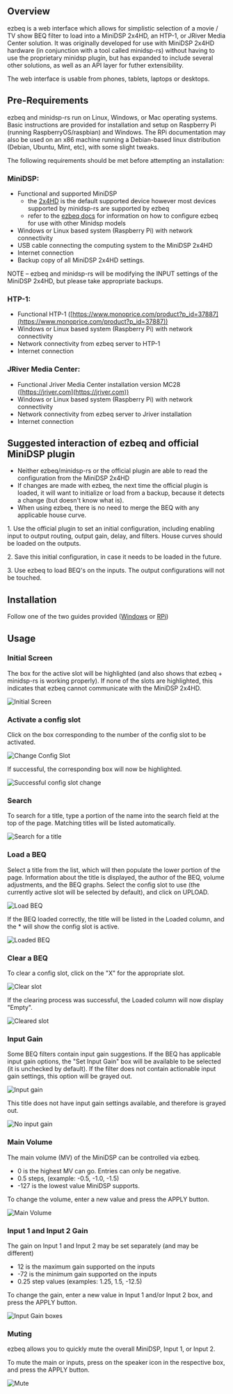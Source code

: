 ## Overview

ezbeq is a web interface which allows for simplistic selection of a movie / TV show BEQ filter to load into a MiniDSP 2x4HD, an HTP-1, or JRiver Media Center solution. It was originally developed for use with MiniDSP 2x4HD hardware (in conjunction with a tool called minidsp-rs) without having to use the proprietary minidsp plugin, but has expanded to include several other solutions, as well as an API layer for futher extensibility.

The web interface is usable from phones, tablets, laptops or desktops.

## Pre-Requirements

ezbeq and minidsp-rs run on Linux, Windows, or Mac operating systems. Basic instructions are provided for installation and setup on Raspberry Pi (running RaspberryOS/raspbian) and Windows. The RPi documentation may also be used on an x86 machine running a Debian-based linux distribution (Debian, Ubuntu, Mint, etc), with some slight tweaks.

The following requirements should be met before attempting an installation:

### MiniDSP:
- Functional and supported MiniDSP 
  - the [2x4HD](https://www.minidsp.com/products/minidsp-in-a-box/minidsp-2x4-hd) is the default supported device however most devices supported by minidsp-rs are supported by ezbeq
  - refer to the [ezbeq docs](https://github.com/3ll3d00d/ezbeq/#minidsp-variants) for information on how to configure ezbeq for use with other Minidsp models
- Windows or Linux based system (Raspberry Pi) with network connectivity
- USB cable connecting the computing system to the MiniDSP 2x4HD
- Internet connection
- Backup copy of all MiniDSP 2x4HD settings.

NOTE – ezbeq and minidsp-rs will be modifying the INPUT settings of the MiniDSP 2x4HD, but please take appropriate backups.

### HTP-1:
- Functional HTP-1 ([https://www.monoprice.com/product?p_id=37887](https://www.monoprice.com/product?p_id=37887))
- Windows or Linux based system (Raspberry Pi) with network connectivity
- Network connectivity from ezbeq server to HTP-1
- Internet connection

### JRiver Media Center:
- Functional Jriver Media Center installation version MC28 ([https://jriver.com](https://jriver.com))
- Windows or Linux based system (Raspberry Pi) with network connectivity
- Network connectivity from ezbeq server to Jriver installation
- Internet connection

## Suggested interaction of ezbeq and official MiniDSP plugin

- Neither ezbeq/minidsp-rs or the official plugin are able to read the configuration from the MiniDSP 2x4HD
- If changes are made with ezbeq, the next time the official plugin is loaded, it will want to initialize or load from a backup, because it detects a change (but doesn't know what is).
- When using ezbeq, there is no need to merge the BEQ with any applicable house curve.

1\. Use the official plugin to set an initial configuration, including enabling input to output routing, output gain, delay, and filters. House curves should be loaded on the outputs.

2\. Save this initial configuration, in case it needs to be loaded in the future.

3\. Use ezbeq to load BEQ's on the inputs. The output configurations will not be touched.

## Installation

Follow one of the two guides provided ([Windows](./win.md) or [RPi](./rpi.md))

## Usage

### Initial Screen

The box for the active slot will be highlighted (and also shows that ezbeq + minidsp-rs is working properly). If none of the slots are highlighted, this indicates that ezbeq cannot communicate with the MiniDSP 2x4HD.

![Initial Screen](./img/home01.png)

### Activate a config slot

Click on the box corresponding to the number of the config slot to be activated.

![Change Config Slot](./img/home02.png)

If successful, the corresponding box will now be highlighted.

![Successful config slot change](./img/home03.png)

### Search

To search for a title, type a portion of the name into the search field at the top of the page. Matching titles will be listed automatically.

![Search for a title](./img/home04.png)

### Load a BEQ

Select a title from the list, which will then populate the lower portion of the page. Information about the title is displayed, the author of the BEQ, volume adjustments, and the BEQ graphs. Select the config slot to use (the currently active slot will be selected by default), and click on UPLOAD.

![Load BEQ](./img/home05.png)

If the BEQ loaded correctly, the title will be listed in the Loaded column, and the * will show the config slot is active.

![Loaded BEQ](./img/home06.png)

### Clear a BEQ

To clear a config slot, click on the "X" for the appropriate slot.

![Clear slot](./img/home07.png)

If the clearing process was successful, the Loaded column will now display "Empty".

![Cleared slot](./img/home08.png)

### Input Gain

Some BEQ filters contain input gain suggestions. If the BEQ has applicable input gain options, the "Set Input Gain" box will be available to be selected (it is unchecked by default). If the filter does not contain actionable input gain settings, this option will be grayed out.

![Input gain](./img/home09.png)

This title does not have input gain settings available, and therefore is grayed out.

![No input gain](./img/home10.png)

### Main Volume

The main volume (MV) of the MiniDSP can be controlled via ezbeq.
* 0 is the highest MV can go. Entries can only be negative.
* 0.5 steps, (example: -0.5, -1.0, -1.5)
* -127 is the lowest value MiniDSP supports.

To change the volume, enter a new value and press the APPLY button. 

![Main Volume](./img/home11.png)

### Input 1 and Input 2 Gain

The gain on Input 1 and Input 2 may be set separately (and may be different)
* 12 is the maximum gain supported on the inputs
* -72 is the minimum gain supported on the inputs
* 0.25 step values (examples: 1.25, 1.5, -12.5)

To change the gain, enter a new value in Input 1 and/or Input 2 box, and press the APPLY button.

![Input Gain boxes](./img/home12.png)

### Muting

ezbeq allows you to quickly mute the overall MiniDSP, Input 1, or Input 2.

To mute the main or inputs, press on the speaker icon in the respective box, and press the APPLY button.

![Mute](./img/home13.png)
